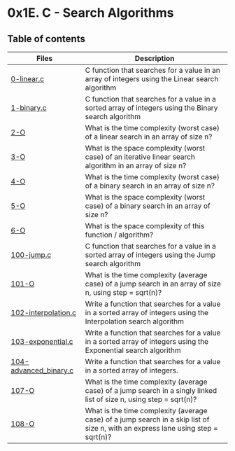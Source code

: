 # 0x1E. C - Search Algorithms

## Table of contents
Files | Description
----- | -----------
[0-linear.c](./0-linear.c) | C function that searches for a value in an array of integers using the Linear search algorithm
[1-binary.c](./1-binary.c) | C function that searches for a value in a sorted array of integers using the Binary search algorithm
[2-O](./2-O) | What is the time complexity (worst case) of a linear search in an array of size n?
[3-O](./3-O) | What is the space complexity (worst case) of an iterative linear search algorithm in an array of size n?
[4-O](./4-O) | What is the time complexity (worst case) of a binary search in an array of size n?
[5-O](./5-O) | What is the space complexity (worst case) of a binary search in an array of size n?
[6-O](./6-O) | What is the space complexity of this function / algorithm?
[100-jump.c](./100-jump.c) | C function that searches for a value in a sorted array of integers using the Jump search algorithm
[101-O](./101-O) | What is the time complexity (average case) of a jump search in an array of size n, using step = sqrt(n)?
[102-interpolation.c](./102-interpolation.c) | Write a function that searches for a value in a sorted array of integers using the Interpolation search algorithm
[103-exponential.c](./103-exponential.c) | Write a function that searches for a value in a sorted array of integers using the Exponential search algorithm
[104-advanced_binary.c](./104-advanced_binary.c) | Write a function that searches for a value in a sorted array of integers.
[107-O](./107-O) | What is the time complexity (average case) of a jump search in a singly linked list of size n, using step = sqrt(n)?
[108-O](./108-O) | What is the time complexity (average case) of a jump search in a skip list of size n, with an express lane using step = sqrt(n)?
